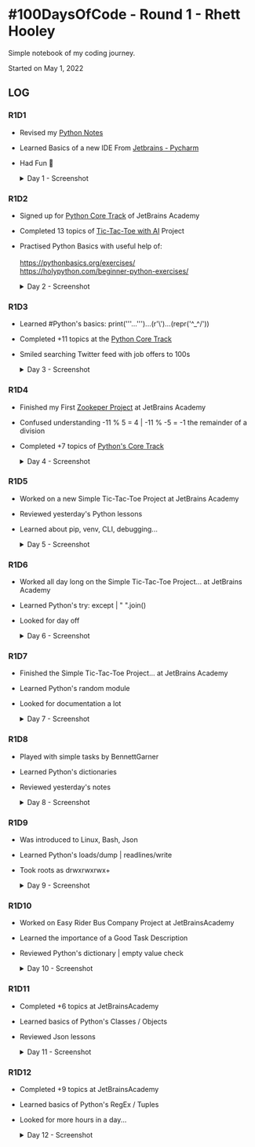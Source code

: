 # #100DaysOfCode - Round 1 - Rhett Hooley
Simple notebook of my coding journey.

Started on May 1, 2022

## LOG

### R1D1 
- Revised my [Python Notes](https://github.com/h00ley/Python-Data-Analysis-Course/tree/master/A1)
- Learned Basics of a new IDE From [Jetbrains - Pycharm](https://www.jetbrains.com/pycharm/)  
- Had Fun 🙂

  <details>
    <summary>Day 1 - Screenshot</summary>
    <img width="309" alt="Day 1 " src="https://user-images.githubusercontent.com/63997681/166160762-0cd4734c-9b14-491c-a136-4809adf9d299.png">
  </details>

### R1D2 
- Signed up for [Python Core Track](https://hyperskill.org/tracks/2) of JetBrains Academy
- Completed 13 topics of [Tic-Tac-Toe with AI](https://hyperskill.org/projects/82?track=2) Project
- Practised Python Basics with useful help of:<br>
<br>https://pythonbasics.org/exercises/
<br>https://holypython.com/beginner-python-exercises/

  <details>
      <summary>Day 2 - Screenshot</summary>
      <img width="309" alt="Day 2 " src="https://user-images.githubusercontent.com/63997681/166289982-0ed4e2a7-2dbc-491d-8dea-69a541a417b1.png">
  </details>

### R1D3 
- Learned #Python's basics: print('''...''')...(r'\\')...(repr('\^_^/'))
- Completed +11 topics at the [Python Core Track](https://hyperskill.org/tracks/2)
- Smiled searching Twitter feed with job offers to 100s

  <details>
    <summary>Day 3 - Screenshot</summary>
    <img width="309" alt="Day 3 " src="https://user-images.githubusercontent.com/63997681/166515429-491c5406-6f47-4173-a07b-95ebc39dfe55.png">
  </details>
  
### R1D4
- Finished my First [Zookeper Project](https://github.com/h00ley/100-Days-Of-Code/tree/main/Zookeeper) at JetBrains Academy<br>
- Confused understanding -11 % 5 = 4 | -11 % -5 = -1 the remainder of a division<br>
- Completed +7 topics of [Python's Core Track](https://hyperskill.org/tracks/2)

  <details>
    <summary>Day 4 - Screenshot</summary>
    <img width="309" alt="Day 4 " src="https://user-images.githubusercontent.com/63997681/166770016-b7b5f644-28b3-46d2-aa84-23cd7ab41a8d.png">
  </details>
  
 ### R1D5
- Worked on a new Simple Tic-Tac-Toe Project at JetBrains Academy<br>
- Reviewed yesterday's Python lessons
- Learned about pip, venv, CLI, debugging...

  <details>
    <summary>Day 5 - Screenshot</summary>
    <img width="309" alt="Day 5 " src="https://user-images.githubusercontent.com/63997681/166982462-21fbb29f-a899-4179-852e-4132587ea223.png">
  </details>
  
 ### R1D6
- Worked all day long on the Simple Tic-Tac-Toe Project... at JetBrains Academy 
- Learned Python's try: except | " ".join() 
- Looked for day off

  <details>
    <summary>Day 6 - Screenshot</summary>
    <img width="309" alt="Day 6" src="https://user-images.githubusercontent.com/63997681/167193624-2244cb17-d171-45c9-a19e-4cd53a712879.png">
  </details>
   
 ### R1D7
- Finished the Simple Tic-Tac-Toe Project... at JetBrains Academy
- Learned Python's random module
- Looked for documentation a lot

  <details>
    <summary>Day 7 - Screenshot</summary>
    <img width="309" alt="Day 7" src="https://user-images.githubusercontent.com/63997681/167257718-31e6c39a-8471-46e6-869f-5a19537e7367.png">
  </details>


### R1D8
- Played with simple tasks by BennettGarner
- Learned Python's dictionaries
- Reviewed yesterday's notes

  <details>
    <summary>Day 8 - Screenshot</summary>
    <img width="309" alt="Day 8" src="https://user-images.githubusercontent.com/63997681/167308547-3f2485b1-4b28-4a73-8e04-ce08762b4029.png">
  </details>

### R1D9
- Was introduced to Linux, Bash, Json
- Learned Python's loads/dump | readlines/write
- Took roots as drwxrwxrwx+ 

  <details>
    <summary>Day 9 - Screenshot</summary>
    <img width="309" alt="Day 9" src="https://user-images.githubusercontent.com/63997681/167469252-2cd2ab95-da14-4619-a368-1f7c43c6bd37.png">
  </details>
  
 ### R1D10
- Worked on Easy Rider Bus Company Project at JetBrainsAcademy 
- Learned the importance of a Good Task Description
- Reviewed Python's dictionary | empty value check

  <details>
    <summary>Day 10 - Screenshot</summary>
    <img width="309" alt="Day 10" src="https://user-images.githubusercontent.com/63997681/167686167-38d8c424-90d5-46be-9a25-a82a7a26052c.png">
  </details>
  
 ### R1D11
- Completed +6 topics at JetBrainsAcademy 
- Learned basics of Python's Classes / Objects
- Reviewed Json lessons 

  <details>
    <summary>Day 11 - Screenshot</summary>
    <img width="309" alt="Day 11" src="https://user-images.githubusercontent.com/63997681/167909233-300b1f97-ef28-44f9-8fda-eacce3a37379.png">
  </details>
  
 ### R1D12
- Completed +9 topics at JetBrainsAcademy 
- Learned basics of Python's RegEx / Tuples
- Looked for more hours in a day... 

  <details>
    <summary>Day 12 - Screenshot</summary>
    <img width="309" alt="Day 12" src="https://user-images.githubusercontent.com/63997681/168135043-0fa0375b-0cfd-4248-9a2f-e6e0c7f1e1d9.png">
  </details>
